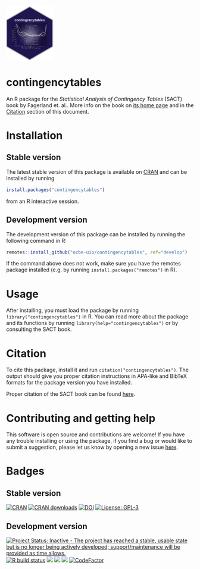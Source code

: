 <img src="https://github.com/ocbe-uio/contingencytables/blob/develop/logo/logo.png?raw=true" width=25%>

# contingencytables

An R package for the _Statistical Analysis of Contingency Tables_ (SACT) book by Fagerland et. al.. More info on the book on [its home page](https://contingencytables.com/) and in the [Citation](#citation) section of this document.

# Installation

## Stable version

The latest stable version of this package is available on [CRAN](https://cran.r-project.org/package=contingencytables) and can be installed by running

```r
install.packages("contingencytables")
```

from an R interactive session.

## Development version

The development version of this package can be installed by running the following command in R:

```r
remotes::install_github("ocbe-uio/contingencytables", ref="develop")
```

If the command above does not work, make sure you have the remotes package installed (e.g. by running `install.packages("remotes")` in R).

# Usage

After installing, you must load the package by running `library("contingencytables")` in R. You can read more about the package and its functions by running `library(help="contingencytables")` or by consulting the SACT book.

# Citation

To cite this package, install it and run `citation("contingencytables")`. The output should give you proper citation instructions in APA-like and BibTeX formats for the package version you have installed.

Proper citation of the SACT book can be found [here](https://contingencytables.com/how-to-cite).

# Contributing and getting help

This software is open source and contributions are welcome! If you have any trouble installing or using the package, if you find a bug or would like to submit a suggestion, please let us know by opening a new issue [here](https://github.com/ocbe-uio/contingencytables/issues).

# Badges

## Stable version

[![CRAN](https://www.r-pkg.org/badges/version/contingencytables)](https://cran.r-project.org/package=contingencytables)
[![CRAN downloads](http://cranlogs.r-pkg.org/badges/grand-total/contingencytables)](https://cran.r-project.org/package=contingencytables)
[![DOI](https://zenodo.org/badge/293482399.svg)](https://zenodo.org/badge/latestdoi/293482399)
[![License: GPL-3](https://img.shields.io/badge/license-GPL--3-blue.svg)](https://cran.r-project.org/web/licenses/GPL-3)

## Development version

[![Project Status: Inactive - The project has reached a stable, usable state but is no longer being actively developed; support/maintenance will be provided as time allows.](https://www.repostatus.org/badges/latest/inactive.svg)](https://www.repostatus.org/#inactive)
[![R build status](https://github.com/ocbe-uio/contingencytables/workflows/R-CMD-check/badge.svg)](https://github.com/ocbe-uio/contingencytables/actions)
[![](https://img.shields.io/github/last-commit/ocbe-uio/contingencytables.svg)](https://github.com/ocbe-uio/contingencytables/commits/develop)
[![](https://img.shields.io/github/languages/code-size/ocbe-uio/contingencytables.svg)](https://github.com/ocbe-uio/contingencytables)
[![](https://codecov.io/gh/ocbe-uio/contingencytables/branch/develop/graph/badge.svg)](https://codecov.io/gh/ocbe-uio/contingencytables)
[![CodeFactor](https://www.codefactor.io/repository/github/ocbe-uio/contingencytables/badge)](https://www.codefactor.io/repository/github/ocbe-uio/contingencytables)
